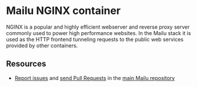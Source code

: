 Mailu NGINX container
=====================

NGINX is a popular and highly efficient webserver and reverse proxy server
commonly used to power high performance websites. In the Mailu stack it is
used as the HTTP frontend tunneling requests to the public web services
provided by other containers.

Resources
---------

 * [Report issues](https://github.com/Mailu/Mailu/issues) and
    [send Pull Requests](https://github.com/Mailu/Mailu/pulls)
    in the [main Mailu repository](https://github.com/Mailu/Mailu)
